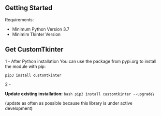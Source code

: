 ## Getting Started
Requirements:
- Minimum Python Version 3.7
- Minimim Tkinter Version 

## Get CustomTkinter
1 - After Python installation You can use the package from pypi.org to install the module with pip:

```
pip3 install customtkinter
```

2 -  

**Update existing installation:** ```bash pip3 install customtkinter --upgrade```\

(update as often as possible because this library is under active development)